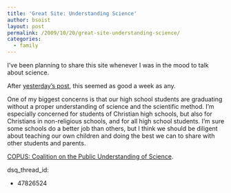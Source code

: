 ```yaml
---
title: 'Great Site: Understanding Science'
author: bsoist
layout: post
permalink: /2009/10/20/great-site-understanding-science/
categories:
  - family
---
```

I&#8217;ve been planning to share this site whenever I was in the mood to talk about science.

After [yesterday&#8217;s post][1], this seemed as good a week as any.

One of my biggest concerns is that our high school students are graduating without a proper understanding of science and the scientific method. I&#8217;m especially concerned for students of Christian high schools, but also for Christians in non-religious schools, and for all high school students. I&#8217;m sure some schools do a better job than others, but I think we should be diligent about teaching our own children and doing the best we can to share with other students and parents.

[COPUS: Coalition on the Public Understanding of Science][2].

 [1]: http://whsjr.soistmann.com/oped/2009/10/19/is-intelligent-design-science/
 [2]: http://www.copusproject.org/
dsq_thread_id:
  - 47826524